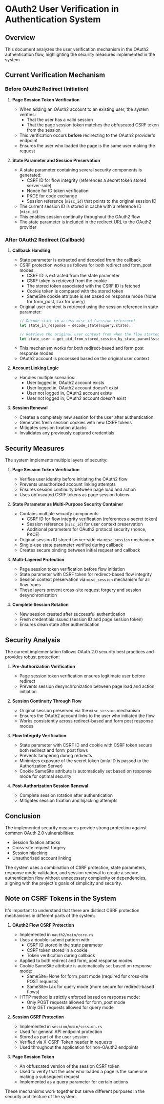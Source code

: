 # OAuth2 User Verification in Authentication System

## Overview

This document analyzes the user verification mechanism in the OAuth2 authentication flow, highlighting the security measures implemented in the system.

## Current Verification Mechanism

### Before OAuth2 Redirect (Initiation)

1. **Page Session Token Verification**
   - When adding an OAuth2 account to an existing user, the system verifies:
     - That the user has a valid session
     - That the page session token matches the obfuscated CSRF token from the session
   - This verification occurs **before** redirecting to the OAuth2 provider's endpoint
   - Ensures the user who loaded the page is the same user making the request

2. **State Parameter and Session Preservation**
   - A state parameter containing several security components is generated:
     - CSRF ID for flow integrity (references a secret token stored server-side)
     - Nonce for ID token verification
     - PKCE for code exchange
     - Session reference (`misc_id`) that points to the original session ID
   - The current session ID is stored in cache with a reference ID (`misc_id`)
   - This enables session continuity throughout the OAuth2 flow
   - The state parameter is included in the redirect URL to the OAuth2 provider

### After OAuth2 Redirect (Callback)

1. **Callback Handling**
   - State parameter is extracted and decoded from the callback
   - CSRF protection works as follows for both redirect and form_post modes:
     - CSRF ID is extracted from the state parameter
     - CSRF token is retrieved from the cookie
     - The stored token associated with the CSRF ID is fetched
     - Cookie token is compared with the stored token
     - SameSite cookie attribute is set based on response mode (None for form_post, Lax for query)
   - Original user context is retrieved using the session reference in state parameter:
     ```rust
     // Decode state to access misc_id (session reference)
     let state_in_response = decode_state(&query.state);

     // Retrieve the original user context from when the flow started
     let state_user = get_uid_from_stored_session_by_state_param(&state_in_response).await?;
     ```
   - This mechanism works for both redirect-based and form post response modes
   - OAuth2 account is processed based on the original user context

2. **Account Linking Logic**
   - Handles multiple scenarios:
     - User logged in, OAuth2 account exists
     - User logged in, OAuth2 account doesn't exist
     - User not logged in, OAuth2 account exists
     - User not logged in, OAuth2 account doesn't exist

3. **Session Renewal**
   - Creates a completely new session for the user after authentication
   - Generates fresh session cookies with new CSRF tokens
   - Mitigates session fixation attacks
   - Invalidates any previously captured credentials

## Security Measures

The system implements multiple layers of security:

1. **Page Session Token Verification**
   - Verifies user identity before initiating the OAuth2 flow
   - Prevents unauthorized account linking attempts
   - Ensures session continuity between page load and action
   - Uses obfuscated CSRF tokens as page session tokens

2. **State Parameter as Multi-Purpose Security Container**
   - Contains multiple security components:
     - CSRF ID for flow integrity verification (references a secret token)
     - Session reference (`misc_id`) for user context preservation
     - Additional parameters for OAuth2 protocol security (nonce, PKCE)
   - Original session ID stored server-side via `misc_session` mechanism
   - Single-use state parameter verified during callback
   - Creates secure binding between initial request and callback

3. **Multi-Layered Protection**
   - Page session token verification before flow initiation
   - State parameter with CSRF token for redirect-based flow integrity
   - Session context preservation via `misc_session` mechanism for all flow types
   - These layers prevent cross-site request forgery and session desynchronization

4. **Complete Session Rotation**
   - New session created after successful authentication
   - Fresh credentials issued (session ID and page session token)
   - Ensures clean state after authentication

## Security Analysis

The current implementation follows OAuth 2.0 security best practices and provides robust protection:

1. **Pre-Authorization Verification**
   - Page session token verification ensures legitimate user before redirect
   - Prevents session desynchronization between page load and action initiation

2. **Session Continuity Through Flow**
   - Original session preserved via the `misc_session` mechanism
   - Ensures the OAuth2 account links to the user who initiated the flow
   - Works consistently across redirect-based and form post response modes

3. **Flow Integrity Verification**
   - State parameter with CSRF ID and cookie with CSRF token secure both redirect and form_post flows
   - Prevents tampering during redirects
   - Minimizes exposure of the secret token (only ID is passed to the Authorization Server)
   - Cookie SameSite attribute is automatically set based on response mode for optimal security

4. **Post-Authorization Session Renewal**
   - Complete session rotation after authentication
   - Mitigates session fixation and hijacking attempts

## Conclusion

The implemented security measures provide strong protection against common OAuth 2.0 vulnerabilities:

- Session fixation attacks
- Cross-site request forgery
- Session hijacking
- Unauthorized account linking

The system uses a combination of CSRF protection, state parameters, response mode validation, and session renewal to create a secure authentication flow without unnecessary complexity or dependencies, aligning with the project's goals of simplicity and security.

## Note on CSRF Tokens in the System

It's important to understand that there are distinct CSRF protection mechanisms in different parts of the system:

1. **OAuth2 Flow CSRF Protection**
   - Implemented in `oauth2/main/core.rs`
   - Uses a double-submit pattern with:
     - CSRF ID stored in the state parameter
     - CSRF token stored in a cookie
     - Token verification during callback
   - Applied to both redirect and form_post response modes
   - Cookie SameSite attribute is automatically set based on response mode:
     - SameSite=None for form_post mode (required for cross-site POST requests)
     - SameSite=Lax for query mode (more secure for redirect-based flows)
   - HTTP method is strictly enforced based on response mode:
     - Only POST requests allowed for form_post mode
     - Only GET requests allowed for query mode

2. **Session CSRF Protection**
   - Implemented in `session/main/session.rs`
   - Used for general API endpoint protection
   - Stored as part of the user session
   - Verified via X-CSRF-Token header in requests
   - Used throughout the application for non-OAuth2 endpoints

3. **Page Session Token**
   - An obfuscated version of the session CSRF token
   - Used to verify that the user who loaded a page is the same one making a subsequent request
   - Implemented as a query parameter for certain actions

These mechanisms work together but serve different purposes in the security architecture of the system.
